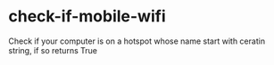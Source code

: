 # check-if-mobile-wifi
Check if your computer is on a hotspot whose name start with ceratin string, if so returns True

